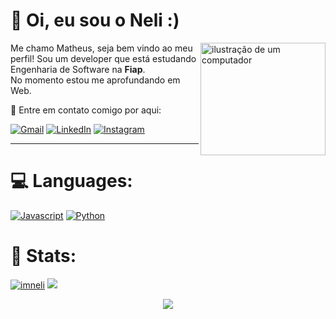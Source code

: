 <!-- Level 3: Add custom code -->

# 👾 Oi, eu sou o Neli :)

<img id="comp" src="https://i.pinimg.com/originals/36/fb/33/36fb3346f60b3ef18544e47cacb0baf5.gif" alt="ilustração de um computador" width="200px" height="180px" align="right">

<p align="left"> 
  Me chamo Matheus, seja bem vindo ao meu perfil! Sou um developer que está estudando Engenharia de Software na <strong>Fiap</strong>.<br>
  No momento estou me aprofundando em Web.

</p>

<p align="left">
  💌 Entre em contato comigo por aqui:
</p>


<p align="left">
  <a class="redes" href="mailto:contatodoneli@gmail.com" title="Gmail">
<img src="https://i.imgur.com/6mlqACS.png" alt="Gmail"/></a>
  <a class="redes" href="https://www.linkedin.com/in/matheus-montovaneli-4bbb04300/" title="LinkedIn">
  <img src="https://i.imgur.com/ai1hzxW.png" alt="LinkedIn"/></a>
  <a class="redes" href="https://www.instagram.com/theuwsx/" title="Instagram">
  <img src="https://i.imgur.com/EFon86c.png" alt="Instagram"/></a>
</p>


---


<!-- [![activity graph](https://github-readme-activity-graph.vercel.app/graph?username=imneli&theme=github-dark-dimmed&custom_title=imneli%20Activity%20Graph&hide_border=true)](https://github.com/ashutosh00710/github-readme-activity-graph) -->

# 💻 Languages:
<p align="left">
  <a href="#" title="JavaScript">
<img src="https://i.imgur.com/lbiRxUl.png" alt="Javascript"/></a>
  <a href="#" title="Python">
  <img src="https://i.imgur.com/ItvUS0k.png" alt="Python"/></a>

</p>

# 🚀 Stats:

[![imneli](https://github-readme-stats.vercel.app/api?username=imneli&theme=tokyonight)](https://github.com/anuraghazra/github-readme-stats)
![](https://github-readme-streak-stats.herokuapp.com/?user=imneli&theme=tokyonight&hide_border=false)<br/>

<p align="center">
  <img src="https://capsule-render.vercel.app/api?type=waving&color=gradient&height=60&section=footer"/>
</p>

